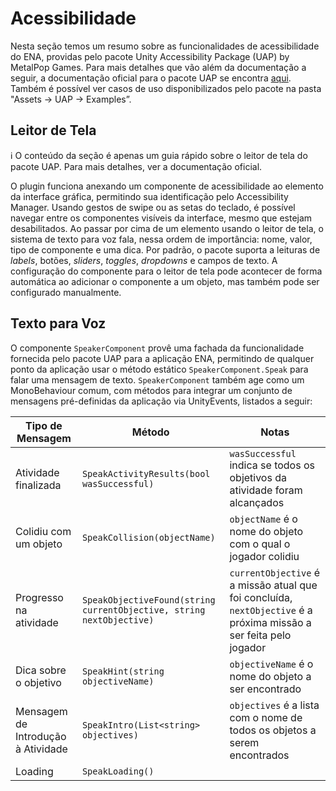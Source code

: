 # Acessibilidade

Nesta seção temos um resumo sobre as funcionalidades de acessibilidade do ENA, providas pelo pacote Unity Accessibility Package (UAP) by MetalPop Games. Para mais detalhes que vão além da documentação a seguir, a documentação oficial para o pacote UAP se encontra [aqui](http://www.metalpopgames.com/assetstore/accessibility/doc/index.html). Também é possível ver casos de uso disponibilizados pelo pacote na pasta "Assets → UAP → Examples”.

## Leitor de Tela

<aside>
ℹ️ O conteúdo da seção é apenas um guia rápido sobre o leitor de tela do pacote UAP. Para mais detalhes, ver a documentação oficial.

</aside>

O plugin funciona anexando um componente de acessibilidade ao elemento da interface gráfica, permitindo sua identificação pelo Accessibility Manager. Usando gestos de swipe ou as setas do teclado, é possível navegar entre os componentes visíveis da interface, mesmo que estejam desabilitados. Ao passar por cima de um elemento usando o leitor de tela, o sistema de texto para voz fala, nessa ordem de importância: nome, valor, tipo de componente e uma dica. Por padrão, o pacote suporta a leituras de *labels*, botões, *sliders*, *toggles*, *dropdowns* e campos de texto. A configuração do componente para o leitor de tela pode acontecer de forma automática ao adicionar o componente a um objeto, mas também pode ser configurado manualmente.

## Texto para Voz

O componente `SpeakerComponent` provê uma fachada da funcionalidade fornecida pelo pacote UAP para a aplicação ENA, permitindo de qualquer ponto da aplicação usar o método estático `SpeakerComponent.Speak` para falar uma mensagem de texto. `SpeakerComponent` também age como um MonoBehaviour comum, com métodos para integrar um conjunto de mensagens pré-definidas da aplicação via UnityEvents, listados a seguir:

| Tipo de Mensagem | Método | Notas |
| --- | --- | --- |
| Atividade finalizada | `SpeakActivityResults(bool wasSuccessful)` | `wasSuccessful` indica se todos os objetivos da atividade foram alcançados |
| Colidiu com um objeto | `SpeakCollision(objectName)` | `objectName` é o nome do objeto com o qual o jogador colidiu |
| Progresso na atividade | `SpeakObjectiveFound(string currentObjective, string nextObjective)` | `currentObjective` é a missão atual que foi concluída, `nextObjective` é a próxima missão a ser feita pelo jogador  |
| Dica sobre o objetivo | `SpeakHint(string objectiveName)` | `objectiveName` é o nome do objeto a ser encontrado |
| Mensagem de Introdução à Atividade | `SpeakIntro(List<string> objectives)` | `objectives` é a lista com o nome de todos os objetos a serem encontrados |
| Loading | `SpeakLoading()` |  |